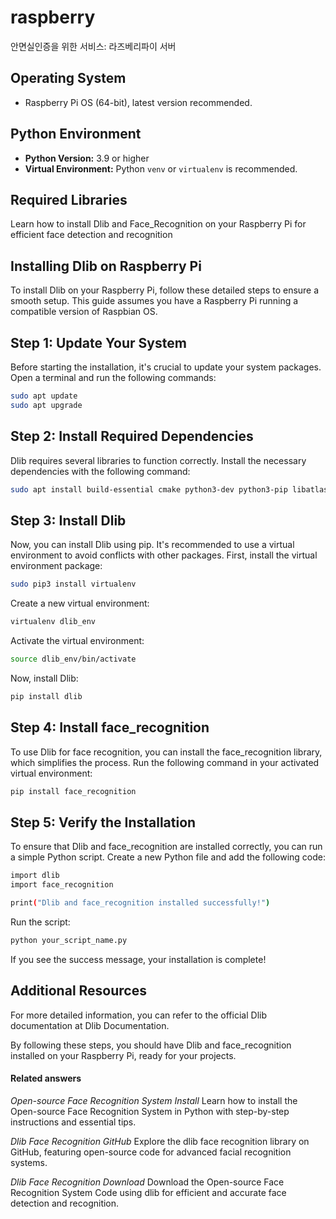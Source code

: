 # raspberry
안면실인증을 위한 서비스: 라즈베리파이 서버



## Operating System

- Raspberry Pi OS (64-bit), latest version recommended.

## Python Environment

- **Python Version:** 3.9 or higher
- **Virtual Environment:** Python `venv` or `virtualenv` is recommended.

## Required Libraries




Learn how to install Dlib and Face_Recognition on your Raspberry Pi for efficient face detection and recognition

## Installing Dlib on Raspberry Pi
To install Dlib on your Raspberry Pi, follow these detailed steps to ensure a smooth setup. This guide assumes you have a Raspberry Pi running a compatible version of Raspbian OS.

## Step 1: Update Your System
Before starting the installation, it's crucial to update your system packages. Open a terminal and run the following commands:
```bash
sudo apt update
sudo apt upgrade
```
## Step 2: Install Required Dependencies
Dlib requires several libraries to function correctly. Install the necessary dependencies with the following command:
```bash
sudo apt install build-essential cmake python3-dev python3-pip libatlas-base-dev
```
## Step 3: Install Dlib
Now, you can install Dlib using pip. It's recommended to use a virtual environment to avoid conflicts with other packages. First, install the virtual environment package:
```bash
sudo pip3 install virtualenv
```
Create a new virtual environment:
```bash
virtualenv dlib_env
```
Activate the virtual environment:
```bash
source dlib_env/bin/activate
```
Now, install Dlib:
```bash
pip install dlib
```
## Step 4: Install face_recognition
To use Dlib for face recognition, you can install the face_recognition library, which simplifies the process. Run the following command in your activated virtual environment:
```bash
pip install face_recognition
```
## Step 5: Verify the Installation
To ensure that Dlib and face_recognition are installed correctly, you can run a simple Python script. Create a new Python file and add the following code:
```bash
import dlib
import face_recognition

print("Dlib and face_recognition installed successfully!")
```
Run the script:
```bash
python your_script_name.py
```
If you see the success message, your installation is complete!

## Additional Resources
For more detailed information, you can refer to the official Dlib documentation at Dlib Documentation.

By following these steps, you should have Dlib and face_recognition installed on your Raspberry Pi, ready for your projects.

#### Related answers

*Open-source Face Recognition System Install*
Learn how to install the Open-source Face Recognition System in Python with step-by-step instructions and essential tips.

*Dlib Face Recognition GitHub*
Explore the dlib face recognition library on GitHub, featuring open-source code for advanced facial recognition systems.

*Dlib Face Recognition Download*
Download the Open-source Face Recognition System Code using dlib for efficient and accurate face detection and recognition.
